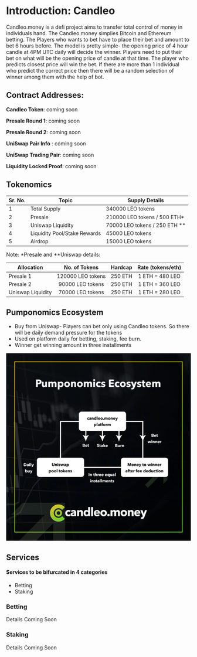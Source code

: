 # Introduction: Candleo

Candleo.money is a defi project aims to transfer total control of money in individuals hand. The Candleo.money simplies Bitcoin and Ethereum betting. The Players who wants to bet have to place their bet and amount to bet 6 hours before. The model is pretty simple- the opening price of 4 hour candle at 4PM UTC daily will decide the winner. Players need to put their bet on what will be the opening price of candle at that time. The player who predicts closest price will win the bet. If there are more than 1 individual who predict the correct price then there will be a random selection of winner among them with the help of bot.

## Contract Addresses:

**Candleo Token**: coming soon

<!-- **Locked Candleo**: coming soon -->

**Presale Round 1**: coming soon

**Presale Round 2**: coming soon

**UniSwap Pair Info** : coming soon

**UniSwap Trading Pair**: coming soon

**Liquidity Locked Proof**: coming soon

## Tokenomics

| Sr. No. | Topic                        | Supply Details                  |
| ------- | ---------------------------- | ------------------------------- |
| 1       | Total Supply                 | 340000 LEO tokens               |
| 2       | Presale                      | 210000 LEO tokens / 500 ETH\*   |
| 3       | Uniswap Liquidity            | 70000 LEO tokens / 250 ETH \*\* |
| 4       | Liquidity Pool/Stake Rewards | 45000 LEO tokens                |
| 5       | Airdrop                      | 15000 LEO tokens                |

Note: \*Presale and \*\*Uniswap details:

| Allocation        |   No. of Tokens   | Hardcap | Rate (tokens/eth) |
| ----------------- | :---------------: | :-----: | :---------------: |
| Presale 1         | 120000 LEO tokens | 250 ETH |  1 ETH = 480 LEO  |
| Presale 2         | 90000 LEO tokens  | 250 ETH |  1 ETH = 360 LEO  |
| Uniswap Liquidity | 70000 LEO tokens  | 250 ETH |  1 ETH = 280 LEO  |

## Pumponomics Ecosystem

- Buy from Uniswap- Players can bet only using Candleo tokens. So there will be daily demand pressure for the tokens
- Used on platform daily for betting, staking, fee burn.
- Winner get winning amount in three installments

<!-- ![](./img/PUMPONOMICS.png) -->
<img src="./img/PUMPONOMICS.png" data-canonical-src="./img/PUMPONOMICS.png" width="512" height="512" />

## Services

#### Services to be bifurcated in 4 categories

- Betting
- Staking

### Betting

Details Coming Soon

<!-- ![](./img/img2.jpg) -->

### Staking

Details Coming Soon
